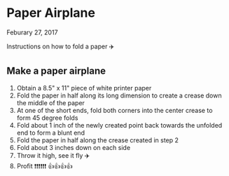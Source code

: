 # Paper Airplane
Feburary 27, 2017

Instructions on how to fold a paper :airplane: 

## Make a paper airplane
1. Obtain a 8.5" x 11" piece of white printer paper
2. Fold the paper in half along its long dimension to create a crease down the middle of the paper
3. At one of the short ends, fold both corners into the center crease to form 45 degree folds
4. Fold about 1 inch of the newly created point back towards the unfolded end to form a blunt end
5. Fold the paper in half along the crease created in step 2
6. Fold about 3 inches down on each side
7. Throw it high, see it fly :airplane: 
8. Profit :exclamation::exclamation::exclamation::exclamation::exclamation::exclamation:
:+1::+1::+1::+1:

